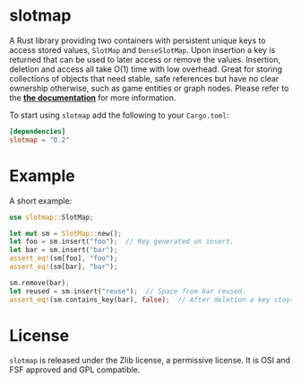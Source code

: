 # slotmap

A Rust library providing two containers with persistent unique keys to access
stored values, `SlotMap` and `DenseSlotMap`. Upon insertion a key is
returned that can be used to later access or remove the values. Insertion,
deletion and access all take O(1) time with low overhead. Great for storing
collections of objects that need stable, safe references but have no clear
ownership otherwise, such as game entities or graph nodes. Please refer to the
[**the documentation**](https://docs.rs/slotmap) for more information.

To start using `slotmap` add the following to your `Cargo.toml`:

```toml
[dependencies]
slotmap = "0.2"
```

# Example

A short example:

```rust
use slotmap::SlotMap;

let mut sm = SlotMap::new();
let foo = sm.insert("foo");  // Key generated on insert.
let bar = sm.insert("bar");
assert_eq!(sm[foo], "foo");
assert_eq!(sm[bar], "bar");

sm.remove(bar);
let reused = sm.insert("reuse");  // Space from bar reused.
assert_eq!(sm.contains_key(bar), false);  // After deletion a key stays invalid.
```

# License

`slotmap` is released under the Zlib license, a permissive license. It is
OSI and FSF approved and GPL compatible.
